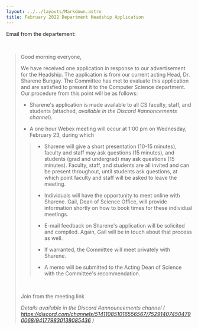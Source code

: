 ```yaml
---
layout: ../../layouts/Markdown.astro
title: February 2022 Department Headship Application
---
```


Email from the departement:

<br />

> Good morning everyone,
>
> We have received one application in response to our advertisement for the Headship. The application is from our current acting Head, Dr. Sharene Bungay. The Committee has met to evaluate this application and are satisfied to present it to the Computer Science department. Our procedure from this point will be as follows:
>
> * Sharene's application is made available to all CS faculty, staff, and students (attached, _available in the Discord #annoncements channel_).
>
> * A one hour Webex meeting will occur at 1:00 pm on Wednesday, February 23, during which
>
> > * Sharene will give a short presentation (10-15 minutes), faculty and staff may ask questions (15 minutes), and students (grad and undergrad) may ask questions (15 minutes). Faculty, staff, and students are all invited and can be present throughout, until students ask questions, at which point faculty and staff will be asked to leave the meeting.
> >
> > * Individuals will have the opportunity to meet online with Sharene. Gail, Dean of Science Office, will provide information shortly on how to book times for these individual meetings.
> >
> > * E-mail feedback on Sharene's application will be solicited and compiled. Again, Gail will be in touch about that process as well.
> >
> > * If warranted, the Committee will meet privately with Sharene.
> >
> > * A memo will be submitted to the Acting Dean of Science with the Committee's recommendation.
>
> <br />
>
> Join from the meeting link
>
> _Details available in the Discord #announcements channel ( https://discord.com/channels/514110851016556567/752914074504790068/941779830138085436 )_